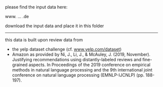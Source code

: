 please find the input data here:

www. ... .de

download the input data and place it in this folder

---------

this data is built upon review data from
- the yelp dataset challenge (cf. www.yelp.com/dataset)
- Amazon as provided by Ni, J., Li, J., & McAuley, J. (2019, November). Justifying recommendations using distantly-labeled reviews and fine-grained aspects. In Proceedings of the 2019 conference on empirical methods in natural language processing and the 9th international joint conference on natural language processing (EMNLP-IJCNLP) (pp. 188-197).
